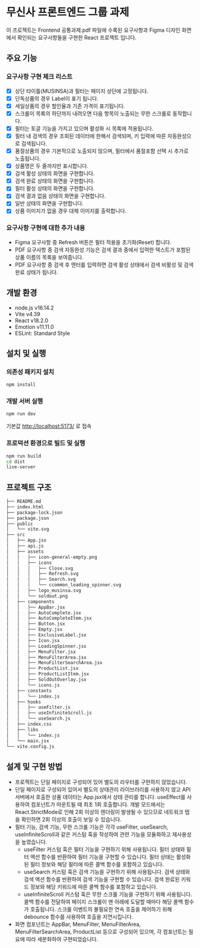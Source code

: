 # 무신사 프론트엔드 그룹 과제

이 프로젝트는 Frontend 공통과제.pdf 파일에 수록된 요구사항과 Figma 디자인 화면에서 확인되는  요구사항들을 구현한 React 프로젝트 입니다.

## 주요 기능

### 요구사항 구현 체크 리스트

- [x] 상단 타이틀(MUSINSA)과 필터는 페이지 상단에 고정됩니다.
- [x] 단독상품의 경우 Label이 표기 됩니다.
- [x] 세일상품의 경우 할인율과 기존 가격이 표기됩니다.
- [x] 스크롤이 목록의 하단까지 내려오면 다음 항목이 노출되는 무한 스크롤로 동작합니다.
- [x] 필터는 토글 기능을 가지고 있으며 활성화 시 목록에 적용됩니다.
- [x] 필터 내 검색의 경우 조회된 데이터에 한해서 검색되며, 키 입력에 따른 자동완성으로 검색됩니다.
- [x] 품절상품의 경우 기본적으로 노출되지 않으며, 필터에서 품절포함 선택 시 추가로 노출됩니다.
- [x] 상품명은 두 줄까지만 표시합니다.
- [x] 검색 활성 상태의 화면을 구현합니다.
- [x] 검색 완료 상태의 화면을 구현합니다.
- [x] 필터 활성 상태의 화면을 구현합니다.
- [x] 검색 결과 없음 상태의 화면을 구현합니다.
- [x] 일반 상태의 화면을 구현합니다.
- [x] 상품 이미지가 없을 경우 대체 이미지를 출력합니다.

### 요구사항 구현에 대한 추가 내용

- Figma 요구사항 중 Refresh 버튼은 필터 적용을 초기화(Reset) 합니다.
- PDF 요구사항 중 검색 자동완성 기능은 검색 결과 중에서 입력한 텍스트가 포함된 상품 이름의 목록을 보여줍니다.
- PDF 요구사항 중 검색 후 엔터를 입력하면 검색 활성 상태에서 검색 비활성 및 검색 완료 상태가 됩니다.

## 개발 환경

- node.js v16.14.2
- Vite v4.39
- React v18.2.0
- Emotion v11.11.0
- ESLint: Standard Style

## 설치 및 실행

### 의존성 패키지 설치

```bash
npm install
```

### 개발 서버 실행

```bash
npm run dev
```

기본값 <http://localhost:5173/> 로 접속

### 프로덕션 환경으로 빌드 및 실행

```bash
npm run build 
cd dist 
live-server
```

## 프로젝트 구조

```bash
├── README.md
├── index.html
├── package-lock.json
├── package.json
├── public
│   └── vite.svg
├── src
│   ├── App.jsx
│   ├── api.js
│   ├── assets
│   │   ├── icon-general-empty.png
│   │   ├── icons
│   │   │   ├── Close.svg
│   │   │   ├── Refresh.svg
│   │   │   ├── Search.svg
│   │   │   └── ccommon_loading_spinner.svg
│   │   ├── logo_musinsa.svg
│   │   └── soldout.png
│   ├── components
│   │   ├── AppBar.jsx
│   │   ├── AutoComplete.jsx
│   │   ├── AutoCompleteItem.jsx
│   │   ├── Button.jsx
│   │   ├── Empty.jsx
│   │   ├── ExclusiveLabel.jsx
│   │   ├── Icon.jsx
│   │   ├── LoadingSpinner.jsx
│   │   ├── MenuFilter.jsx
│   │   ├── MenuFilterArea.jsx
│   │   ├── MenuFilterSearchArea.jsx
│   │   ├── ProductList.jsx
│   │   ├── ProductListItem.jsx
│   │   ├── SoldOutOverlay.jsx
│   │   └── icons.js
│   ├── constants
│   │   └── index.js
│   ├── hooks
│   │   ├── useFilter.js
│   │   ├── useInfiniteScroll.js
│   │   └── useSearch.js
│   ├── index.css
│   ├── libs
│   │   └── index.js
│   └── main.jsx
└── vite.config.js
```

## 설계 및 구현 방법

- 프로젝트는 단일 페이지로 구성되어 있어 별도의 라우터를 구현하지 않았습니다.
- 단일 페이지로 구성되어 있어서 별도의 상태관리 라이브러리를 사용하지 않고 API 서버에서 호출한 상품 데이터는 App.jsx에서 상태 관리를 합니다. useEffect를 사용하여 컴포넌트가 마운트될 때 최초 1회 호출합니다. 개발 모드에서는 React.StrictMode로 인해 2회 이상의 렌더링이 발생될 수 있으므로 네트워크 탭을 확인하면 2회 이상의 호출이 보일 수 있습니다.
- 필터 기능, 검색 기능, 무한 스크롤 기능은 각각 useFilter, useSearch, useInfiniteScroll과 같은 커스텀 훅을 작성하여 관련 기능을 모듈화하고 재사용성을 높였습니다.
  - useFilter 커스텀 훅은 필터 기능을 구현하기 위해 사용됩니다. 필터 상태와 필터 액션 함수를 반환하여 필터 기능을 구현할 수 있습니다. 필터 상태는 활성화된 필터 정보와 해당 필터에 따른 콜백 함수를 포함하고 있습니다.
  - useSearch 커스텀 훅은 검색 기능을 구현하기 위해 사용됩니다. 검색 상태와 검색 액션 함수를 반환하여 검색 기능을 구현할 수 있습니다. 검색 완료된 키워드 정보와 해당 키워드에 따른 콜백 함수를 포함하고 있습니다.
  - useInfiniteScroll 커스텀 훅은 무한 스크롤 기능을 구현하기 위해 사용됩니다. 콜백 함수를 전달하여 페이지 스크롤이 맨 아래에 도달할 때마다 해당 콜백 함수가 호출됩니다. 스크롤 이벤트의 불필요한 연속 호출을 제어하기 위해 debounce 함수를 사용하여 호출을 지연시킵니다.
- 화면 컴포넌트는 AppBar, MenuFilter, MenuFilterArea, MenuFilterSearchArea, ProductList 등으로 구성되어 있으며, 각 컴포넌트는 필요에 따라 세분화하여 구현되었습니다.
